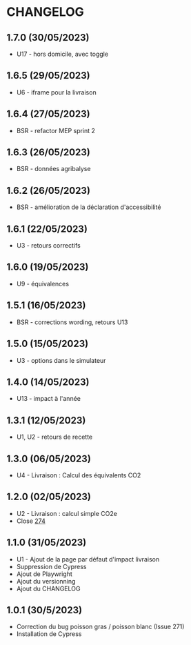 
# CHANGELOG


## 1.7.0 (30/05/2023)

* U17 - hors domicile, avec toggle

## 1.6.5 (29/05/2023)

* U6 - iframe pour la livraison

## 1.6.4 (27/05/2023)

* BSR - refactor MEP sprint 2

## 1.6.3 (26/05/2023)

* BSR - données agribalyse

## 1.6.2 (26/05/2023)

* BSR - amélioration de la déclaration d'accessibilité

## 1.6.1 (22/05/2023)

* U3 - retours correctifs

## 1.6.0 (19/05/2023)

* U9 - équivalences

## 1.5.1 (16/05/2023)

* BSR - corrections wording, retours U13

## 1.5.0 (15/05/2023)

* U3 - options dans le simulateur

## 1.4.0 (14/05/2023)

* U13 - impact à l'année

## 1.3.1 (12/05/2023)

* U1, U2 - retours de recette

## 1.3.0 (06/05/2023)

* U4 - Livraison : Calcul des équivalents CO2

## 1.2.0 (02/05/2023)

* U2 - Livraison : calcul simple CO2e
* Close [274](https://github.com/datagir/impactco2/issues/274)

## 1.1.0 (31/05/2023)

* U1 - Ajout de la page par défaut d'impact livraison
* Suppression de Cypress
* Ajout de Playwright
* Ajout du versionning
* Ajout du CHANGELOG

## 1.0.1 (30/5/2023)

* Correction du bug poisson gras / poisson blanc (Issue 271)
* Installation de Cypress
